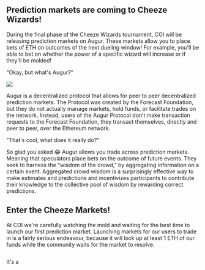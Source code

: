 ## Prediction markets are coming to Cheeze Wizards!

During the final phase of the Cheeze Wizards tournament, COI will be releasing prediction markets on Augur. These markets allow you to place bets of ETH on outcomes of the next dueling window! For example, you'll be able to bet on whether the power of a specific wizard will increase or if they'll be molded!

"Okay, but what's Augur?"

![](https://cheezeofinsight.com/img/augur-logo.svg)

Augur is a decentralized protocol that allows for peer to peer decentralized prediction markets. The Protocol was created by the Forecast Foundation, but they do not actually manage markets, hold funds, or facilitate trades on the network. Instead, users of the Augur Protocol don’t make transaction requests to the Forecast Foundation, they transact themselves, directly and peer to peer, over the Ethereum network.

"That's cool, what does it really do?"

So glad you asked 😂 Augur allows you trade across prediction markets. Meaning that speculators place bets on the outcome of future events. They seek to harness the “wisdom of the crowd,” by aggregating information on a certain event. Aggregated crowd wisdom is a surprisingly effective way to make estimates and predictions and incentivizes participants to contribute their knowledge to the collective pool of wisdom by rewarding correct predictions.

## Enter the Cheeze Markets!

At COI we're carefully watching the mold and waiting for the best time to launch our first prediction market. Launching markets for our users to trade in is a fairly serious endeavour, because it will lock up at least 1 ETH of our funds while the community waits for the market to resolve.

![]()

It's a 